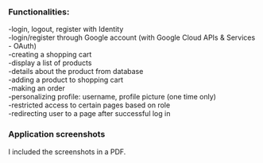 <h3>Functionalities:</h3>
-login, logout, register with Identity </br>
-login/register through Google account (with Google Cloud APIs & Services - OAuth) </br>
-creating a shopping cart </br>
-display a list of products</br>
-details about the product from database</br>
-adding a product to shopping cart </br>
-making an order </br>
-personalizing profile: username, profile picture (one time only) </br>
-restricted access to certain pages based on role </br>
-redirecting user to a page after successful log in</br>

<h3>Application screenshots</h3>
I included the screenshots in a PDF.
